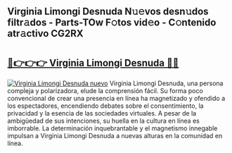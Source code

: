 ## Virginia Limongi Desnuda N𝚞𝚎vos desn𝚞dos filtr𝚊dos - Parts-TOw F𝚘tos vid𝚎o - C𝚘ntenido atr𝚊ctivo CG2RX

# <h2><a href="http://mbanwle.tromn.icu/?c=Virginia+Limongi+Desnuda">🔗👉👉👉 Virginia Limongi Desnuda 🔗🔗</a></h2>

[![Virginia Limongi Desnuda nuevo](https://i.imgur.com/pEAQMta.gif)](http://mbanwle.tromn.icu/?c=Virginia+Limongi+Desnuda)
Virginia Limongi Desnuda, una persona compleja y polarizadora, elude la comprensión fácil. Su forma poco convencional de crear una presencia en línea ha magnetizado y ofendido a los espectadores, encendiendo debates sobre el consentimiento, la privacidad y la esencia de las sociedades virtuales. A pesar de la ambigüedad de sus intenciones, su huella en la cultura en línea es imborrable. La determinación inquebrantable y el magnetismo innegable impulsan a Virginia Limongi Desnuda a nuevas alturas en la comunidad en línea.
